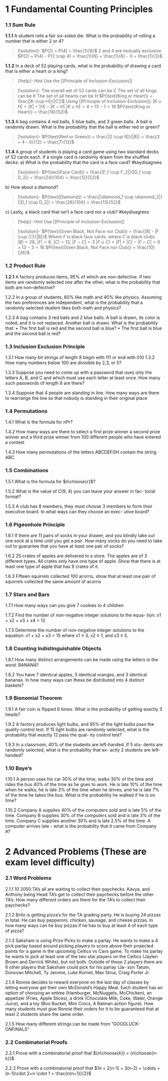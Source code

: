 # 1 Fundamental Counting Principles
### 1.1 Sum Rule
**1.1.1** A student rolls a fair six-sided die. What is the probability of rolling a number that is either 2 or 4?
>[!solution]-
$P(2) = P(4) = \frac{1}{6}$
2 and 4 are mutually exclusive
$P(2) + P(4) - P(2 \cap 4) = \frac{1}{6} + \frac{1}{6} - 0 = \frac{1}{3}$

**1.1.2** In a deck of 52 playing cards, what is the probability of drawing
a card that is either a heart or a king?
> [!help]- Hint
> Use the [[Principle of Inclusion-Exclusion]]

> [!solution]-
The overall set of 52 cards can be $C$
The set of all kings can be $K$
The set of all hearts can be $H$
$P(\text{King or Heart}) = \frac{|K \cup H|}{|C|}$
Using [[Principle of Inclusion-Exclusion]]:
$|K \cup H| = |K| + |H| - |K \cap H|$
$|K \cup H| = 4 + 13 - 1 = 16$
$P(\text{King or Heart}) = \frac{16}{52}$

**1.1.3** A bag contains 4 red balls, 5 blue balls, and 3 green balls. A
ball is randomly drawn. What is the probability that the ball
is either red or green?
> [!solution]-
$P(\text{Red or Green}) = \frac{|G \cup R|}{|B|} = \frac{3 + 4 - 0}{12} = \frac{7}{12}$

**1.1.4** A group of students is playing a card game using two standard decks of 52 cards each. If a single card is randomly drawn from the shuffled decks:
a) What is the probability that the card is a face card? #keydisagrees 
> [!solution]-
$P(\text{Face Card}) = \frac{|F_1 \cup F_2|}{|D_1 \cup D_2|} = \frac{24}{104} = \frac{12}{52}$

b) How about a diamond? 
> [!solution]-
$P(\text{Diamond}) = \frac{|\diamond_1 \cup \diamond_2|}{|D_1 \cup D_2|} = \frac{26}{104} = \frac{13}{52}$

c) Lastly, a black card that isn’t a face card nor a club? #keydisagrees

> [!help]- Hint
> Use [[Principle of Inclusion-Exclusion]]

> [!solution]-
$P(\text{Given Black, Not Face nor Club}) = \frac{|B| - |F \cup C|}{|B|}$
Where $F$ is black face cards, where $C$ is black clubs
$|B| = 26$, $|F| = 6$, $|C| = 13$, $|F \cap C| = 3$
$|F \cup C| = |F| + |C| - |F \cap C| = 6 + 13 - 3 = 16$
$P(\text{Given Black, Not Face nor Club}) = \frac{10}{26}$

### 1.2 Product Rule
**1.2.1** A factory produces items, 95% of which are non-defective. If
two items are randomly selected one after the other, what is
the probability that both are non-defective?

1.2.2 In a group of students, 60% like math and 40% like physics.
Assuming the two preferences are independent, what is the
probability that a randomly selected student likes both math
and physics?

1.2.3 A bag contains 3 red balls and 2 blue balls. A ball is drawn, its
color is noted, and it is not replaced. Another ball is drawn.
What is the probability that:
• The first ball is red and the second ball is blue?
• The first ball is blue and the second ball is red?

### 1.3 Inclusion Exclusion Principle
1.3.1 How many bit strings of length 8 begin with 111 or end with
010
1.3.2 How many numbers below 100 are divisible by 2,3, or 5?

1.3.3 Suppose you need to come up with a password that uses only
the letters A, B, and C and which must use each letter at least
once. How many such passwords of length 8 are there?

1.3.4 Suppose that 4 people are standing in line. How many ways
are there to rearrange the line so that nobody is standing in
their original place

### 1.4 Permutations
1.4.1 What is the formula for nPr?

1.4.2 How many ways are there to select a first prize winner a
second prize winner and a third prize winner from 100 different
people who have entered a contest

1.4.3 How many permutations of the letters ABCDEFGH contain
the string ABC

### 1.5 Combinations
1.5.1 What is the formula for $n\choose{r}$?

1.5.2 What is the value of C(9, 4) you can leave your answer in fac-
torial format?

1.5.3 A club has 8 members, they must choose 3 members to form
their executive board. In what ways can they choose an exec-
utive board?

### 1.6 Pigeonhole Principle
1.6.1 If there are 11 pairs of socks in your drawer, and you blindly
take out one sock at a time until you get a pair. How many
socks do you need to take out to guarantee that you have at
least one pair of socks?

1.6.2 25 crates of apples are delivered to a store. The apples are of
3 different types. All crates only have one type of apple. Show
that there is at least one type of apple that has 9 crates of it.

1.6.3 Fifteen squirrels collected 100 acorns, show that at least one
pair of squirrels collected the same amount of acorns

### 1.7 Stars and Bars
1.7.1 How many ways can you give 7 cookies to 4 children

1.7.2 Find the number of non-negative integer solutions to the equa-
tion:
x1 + x2 + x3 + x4 = 12

1.7.3 Determine the number of non-negative integer solutions to the
equation:
x1 + x2 + x3 = 15
where x1 ≥ 3, x2 ≥ 1, and x3 ≥ 5.

### 1.8 Counting Indistinguishable Objects
1.8.1 How many distinct arrangements can be made using the letters
in the word:
BANANA?

1.8.2 You have 7 identical apples, 5 identical oranges, and 3 identical
bananas. In how many ways can these be distributed into 4
distinct baskets?

### 1.9 Bionomial Theorem
1.9.1 A fair coin is flipped 6 times. What is the probability of getting
exactly 3 heads?

1.9.2 A factory produces light bulbs, and 95% of the light bulbs
pass the quality control test. If 15 light bulbs are randomly
selected, what is the probability that exactly 12 pass the qual-
ity control test?

1.9.3 In a classroom, 40% of the students are left-handed. If 5 stu-
dents are randomly selected, what is the probability that ex-
actly 2 students are left-handed?

### 1.10 Baye’s
1.10.1 A person uses his car 30% of the time, walks 30% of the time
and rides the bus 40% of the time as he goes to work. He
is late 10% of the time when he walks; he is late 3% of the
time when he drives; and he is late 7% of the time he takes
the bus. What is the probability he walked if he is on time?

1.10.2 Company A supplies 40% of the computers sold and is late
5% of the time. Company B supplies 30% of the computers
sold and is late 3% of the time. Company C supplies another
30% and is late 2.5% of the time. A computer arrives late -
what is the probability that it came from Company A?

# 2 Advanced Problems (These are exam level difficulty)
### 2.1 Word Problems
2.1.1 10 2050 TA’s all are waiting to collect their paychecks. Kavya,
and Anthony being Head TA’s get to collect their paychecks
before the other TA’s. How many different orders are there
for the TA’s to collect their paychecks?

2.1.2 Brito is getting pizza’s for the TA grading party. He is buying
24 pizzas in total. He can buy pepperoni, chicken, sausage,
and cheese pizzas. In how many ways can he buy pizzas if he
has to buy at least 4 of each type of pizza?

2.1.3 Saksham is using Prize Picks to make a parlay. He wants
to make a 4 pick parlay based around picking players to score
above their projected points for a game in the upcoming Celtics
vs Cavs game. To make his parlay he wants to pick at least
one of the two star players on the Celtics (Jaylen Brown and
Derrick White), but not both. Outside of these 2 players there
are 6 other players that Saksham could pick for his parlay (Ja-
son Tatum, Donovan Mitchell, Ty Jerome, Luke Kornet, Max
Strus, Craig Porter Jr.

2.1.4 Ronnie decides to reward everyone on the last day of classes
by letting everyone get their own McDonald’s Happy Meal.
Each student has an option of choosing an entree (Hamburger,
McNuggets, McChicken), an appetizer (Fries, Apple Slices), a
drink (Chocolate Milk, Coke, Water, Orange Juice), and a toy
(Boo Bucket, Mini Crocs, A Batman action figure). How many
students must give Ronnie their orders for it to be guaranteed
that at least 2 students share the same order.

2.1.5 How many different strings can be made from ”GOODLUCK-
ONFINALS”

### 2.2 Combinatorial Proofs
2.2.1 Prove with a combinatorial proof that ${n\choose{k}} = {n\choose{n-k}}$

2.2.2 Prove with a combinatorial proof that $1n + 2(n-1) + 3(n-2) + \cdots + (n-1)\cdot 2+n \cdot 1 = \frac{n(n+1)}{2}$
